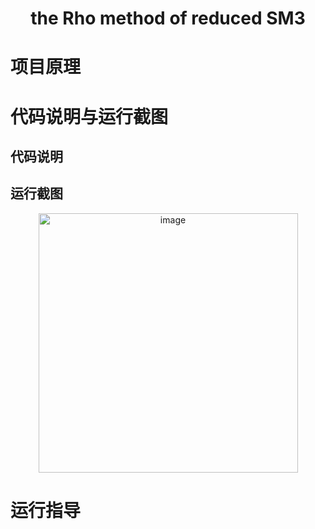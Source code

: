 <h1 align="center">the Rho method of reduced SM3</h1>

# 项目原理



# 代码说明与运行截图

## 代码说明



## 运行截图
<div align=center><img width="415" alt="image" src="https://user-images.githubusercontent.com/109843978/181228518-fe9e6956-b8f6-4df2-8396-9ff5b2f3608c.png"></div>


# 运行指导













